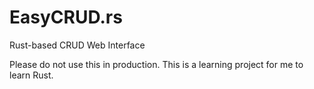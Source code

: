 # EasyCRUD.rs
Rust-based CRUD Web Interface

Please do not use this in production. This is a learning project for me to learn Rust.